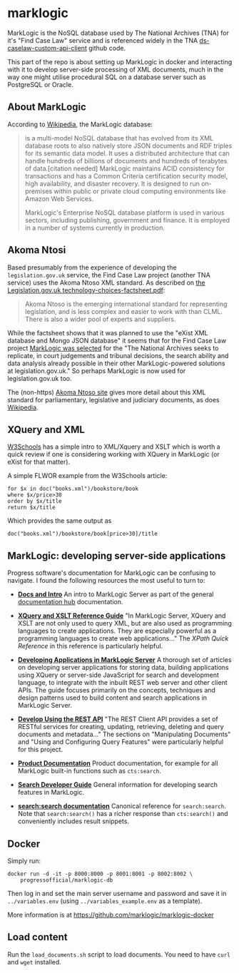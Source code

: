 # marklogic

MarkLogic is the NoSQL database used by The National Archives (TNA) for
it's "Find Case Law" service and is referenced widely in the TNA
[ds-caselaw-custom-api-client](https://github.com/nationalarchives/ds-caselaw-custom-api-client) github code.

This part of the repo is about setting up MarkLogic in docker and
interacting with it to develop server-side processing of XML documents,
much in the way one might utilise procedural SQL on a database server
such as PostgreSQL or Oracle.

## About MarkLogic

According to [Wikipedia](https://en.wikipedia.org/wiki/MarkLogic), the
MarkLogic database:

> is a multi-model NoSQL database that has evolved from its XML database
> roots to also natively store JSON documents and RDF triples for its
> semantic data model. It uses a distributed architecture that can
> handle hundreds of billions of documents and hundreds of terabytes of
> data.[citation needed] MarkLogic maintains ACID consistency for
> transactions and has a Common Criteria certification security model,
> high availability, and disaster recovery. It is designed to run
> on-premises within public or private cloud computing environments like
> Amazon Web Services.
>
> MarkLogic's Enterprise NoSQL database platform is used in various
> sectors, including publishing, government and finance. It is employed in
> a number of systems currently in production.

## Akoma Ntosi

Based presumably from the experience of developing the
`legislation.gov.uk` service, the Find Case Law project (another TNA
service) uses the Akoma Ntoso XML standard. As described on [the
Legislation.gov.uk technology-choices-factsheet.pdf](https://www.legislation.gov.uk/pdfs/projects/technology-choices-factsheet.pdf):

> Akoma Ntoso is the emerging international standard for representing
> legislation, and is less complex and easier to work with than CLML.
> There is also a wider pool of experts and suppliers.

While the factsheet shows that it was planned to use the "eXist XML
database and Mongo JSON database" it seems that for the Find Case Law
project [MarkLogic was selected](https://www.globalsecuritymag.fr/MarkLogic-helps-UK-National,20221108,132078.html)
for the "The National Archives seeks to replicate, in court judgements
and tribunal decisions, the search ability and data analysis already
possible in their other MarkLogic-powered solutions at
legislation.gov.uk." So perhaps MarkLogic is now used for
legislation.gov.uk too.

The (non-https) [Akoma Ntoso site](http://akomantoso.info/?page_id=25)
gives more detail about this XML standard for parliamentary, legislative
and judiciary documents, as does [Wikipedia](https://en.wikipedia.org/wiki/Akoma_Ntoso).

## XQuery and XML

[W3Schools](https://www.w3schools.com/xml/xquery_intro.asp) has a simple
intro to XML/Xquery and XSLT which is worth a quick review if one is
considering working with XQuery in MarkLogic (or eXist for that matter).

A simple FLWOR example from the W3Schools article:

```xquery
for $x in doc("books.xml")/bookstore/book
where $x/price>30
order by $x/title
return $x/title
```

Which provides the same output as

```
doc("books.xml")/bookstore/book[price>30]/title
```

## MarkLogic: developing server-side applications

Progress software's documentation for MarkLogic can be confusing to
navigate. I found the following resources the most useful to turn to:

* **[Docs and Intro](https://docs.progress.com/bundle/marklogic-server-understand-concepts-11/page/topics/overview.html)**
  An intro to MarkLogic Server as part of the general
  [documentation hub](https://docs.progress.com/category/marklogic-content-hub)
  documentation.

* **[XQuery and XSLT Reference
  Guide](https://docs.progress.com/bundle/marklogic-server-xquery-xslt-reference-11/page/topics/whatis.html)**
  "In MarkLogic Server, XQuery and XSLT are not only used to query XML,
  but are also used as programming languages to create applications.
  They are especially powerful as a programming languages to create web
  applications..."
  The *XPath Quick Reference* in this reference is particularly helpful.

* **[Developing Applications in MarkLogic
  Server](https://docs.progress.com/bundle/marklogic-server-develop-server-side-apps-11/page/topics/appdev.html)**
  A thorough set of articles on developing server applications for
  storing data, building applications using XQuery or server-side
  JavaScript for search and development language, to integrate with the
  inbuilt REST web server and other client APIs.
  The guide focuses primarily on the concepts, techniques and design
  patterns used to build content and search applications in MarkLogic
  Server.

* **[Develop Using the REST API](https://docs.progress.com/bundle/marklogic-server-develop-rest-api-11/page/topics/extensions.html)**
  "The REST Client API provides a set of RESTful services for creating,
  updating, retrieving, deleting and query documents and metadata..."
  The sections on "Manipulating Documents" and "Using and Configuring
  Query Features" were particularly helpful for this project.

* **[Product Documentation](https://docs.marklogic.com/cts:search)**
  Product documentation, for example for all MarkLogic built-in
  functions such as `cts:search`.

* **[Search Developer Guide](https://docs.marklogic.com/guide/search-dev)**
  General information for developing search features in MarkLogic.

* **[search:search documentation](https://docs.marklogic.com/11.0/search:search)**
  Canonical reference for `search:search`. Note that
  `search:search()` has a richer response than `cts:search()` and
  conveniently includes result snippets.

## Docker

Simply run:

```docker
docker run -d -it -p 8000:8000 -p 8001:8001 -p 8002:8002 \
	progressofficial/marklogic-db
```

Then log in and set the main server username and password and save it in
`../variables.env` (using `../variables_example.env` as a template).

More information is at https://github.com/marklogic/marklogic-docker

## Load content

Run the `load_documents.sh` script to load documents. You need to have
`curl` and `wget` installed.
